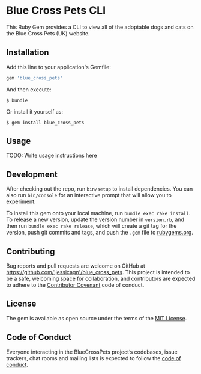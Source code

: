 # Blue Cross Pets CLI

This Ruby Gem provides a CLI to view all of the adoptable dogs and cats on the Blue Cross Pets (UK) website.

## Installation

Add this line to your application's Gemfile:

```ruby
gem 'blue_cross_pets'
```

And then execute:

    $ bundle

Or install it yourself as:

    $ gem install blue_cross_pets

## Usage

TODO: Write usage instructions here

## Development

After checking out the repo, run `bin/setup` to install dependencies. You can also run `bin/console` for an interactive prompt that will allow you to experiment.

To install this gem onto your local machine, run `bundle exec rake install`. To release a new version, update the version number in `version.rb`, and then run `bundle exec rake release`, which will create a git tag for the version, push git commits and tags, and push the `.gem` file to [rubygems.org](https://rubygems.org).

## Contributing

Bug reports and pull requests are welcome on GitHub at https://github.com/'jessicagn'/blue_cross_pets. This project is intended to be a safe, welcoming space for collaboration, and contributors are expected to adhere to the [Contributor Covenant](http://contributor-covenant.org) code of conduct.

## License

The gem is available as open source under the terms of the [MIT License](https://opensource.org/licenses/MIT).

## Code of Conduct

Everyone interacting in the BlueCrossPets project’s codebases, issue trackers, chat rooms and mailing lists is expected to follow the [code of conduct](https://github.com/'jessicagn'/blue_cross_pets/blob/master/CODE_OF_CONDUCT.md).
